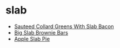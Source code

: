 # slab

 * [Sauteed Collard Greens With Slab Bacon](index/s/sauteed-collard-greens-with-slab-bacon.json)
 * [Big Slab Brownie Bars](index/b/big-slab-brownie-bars.json)
 * [Apple Slab Pie](index/a/apple-slab-pie.json)
